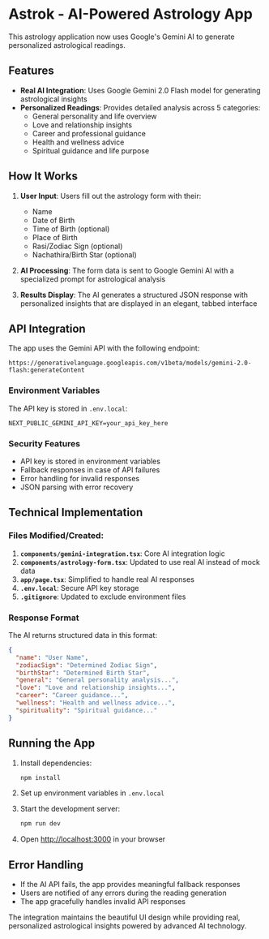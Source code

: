 # Astrok - AI-Powered Astrology App

This astrology application now uses Google's Gemini AI to generate personalized astrological readings.

## Features

- **Real AI Integration**: Uses Google Gemini 2.0 Flash model for generating astrological insights
- **Personalized Readings**: Provides detailed analysis across 5 categories:
  - General personality and life overview
  - Love and relationship insights
  - Career and professional guidance
  - Health and wellness advice
  - Spiritual guidance and life purpose

## How It Works

1. **User Input**: Users fill out the astrology form with their:
   - Name
   - Date of Birth
   - Time of Birth (optional)
   - Place of Birth
   - Rasi/Zodiac Sign (optional)
   - Nachathira/Birth Star (optional)

2. **AI Processing**: The form data is sent to Google Gemini AI with a specialized prompt for astrological analysis

3. **Results Display**: The AI generates a structured JSON response with personalized insights that are displayed in an elegant, tabbed interface

## API Integration

The app uses the Gemini API with the following endpoint:
```
https://generativelanguage.googleapis.com/v1beta/models/gemini-2.0-flash:generateContent
```

### Environment Variables

The API key is stored in `.env.local`:
```
NEXT_PUBLIC_GEMINI_API_KEY=your_api_key_here
```

### Security Features

- API key is stored in environment variables
- Fallback responses in case of API failures
- Error handling for invalid responses
- JSON parsing with error recovery

## Technical Implementation

### Files Modified/Created:

1. **`components/gemini-integration.tsx`**: Core AI integration logic
2. **`components/astrology-form.tsx`**: Updated to use real AI instead of mock data
3. **`app/page.tsx`**: Simplified to handle real AI responses
4. **`.env.local`**: Secure API key storage
5. **`.gitignore`**: Updated to exclude environment files

### Response Format

The AI returns structured data in this format:
```json
{
  "name": "User Name",
  "zodiacSign": "Determined Zodiac Sign",
  "birthStar": "Determined Birth Star",
  "general": "General personality analysis...",
  "love": "Love and relationship insights...",
  "career": "Career guidance...",
  "wellness": "Health and wellness advice...",
  "spirituality": "Spiritual guidance..."
}
```

## Running the App

1. Install dependencies:
   ```bash
   npm install
   ```

2. Set up environment variables in `.env.local`

3. Start the development server:
   ```bash
   npm run dev
   ```

4. Open [http://localhost:3000](http://localhost:3000) in your browser

## Error Handling

- If the AI API fails, the app provides meaningful fallback responses
- Users are notified of any errors during the reading generation
- The app gracefully handles invalid API responses

The integration maintains the beautiful UI design while providing real, personalized astrological insights powered by advanced AI technology.

